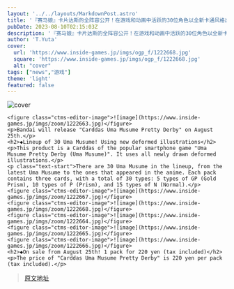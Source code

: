 ```yaml
---
layout: '../../layouts/MarkdownPost.astro'
title: '『赛马娘』卡片达斯的全阵容公开！在游戏和动画中活跃的30位角色以全新卡通风格出赛'
pubDate: 2023-08-10T02:15:03Z
description: '『赛马娘』卡片达斯的全阵容公开！在游戏和动画中活跃的30位角色以全新卡通风格出赛'
author: 'T.Yuta'
cover:
  url: 'https://www.inside-games.jp/imgs/ogp_f/1222668.jpg'
  square: 'https://www.inside-games.jp/imgs/ogp_f/1222668.jpg'
  alt: "cover"
tags: ["news","游戏"]
theme: 'light'
featured: false
---
```


![cover](https://www.inside-games.jp/imgs/ogp_f/1222668.jpg)

    <figure class="ctms-editor-image">![image](https://www.inside-games.jp/imgs/zoom/1222663.jpg)</figure>
    <p>Bandai will release "Carddas Uma Musume Pretty Derby" on August 25th.</p>
    <h2>◆Lineup of 30 Uma Musume! Using new deformed illustrations</h2>
    <p>This product is a Carddas of the popular smartphone game "Uma Musume Pretty Derby (Uma Musume)". It uses all newly drawn deformed illustrations.</p>
    <p class="text-start">There are 30 Uma Musume in the lineup, from the latest Uma Musume to the ones that appeared in the anime. Each pack contains three cards, with a total of 30 types: 5 types of GP (Gold Prism), 10 types of P (Prism), and 15 types of N (Normal).</p>
    <figure class="ctms-editor-image">![image](https://www.inside-games.jp/imgs/zoom/1222667.jpg)</figure>
    <figure class="ctms-editor-image">![image](https://www.inside-games.jp/imgs/zoom/1222668.jpg)</figure>
    <figure class="ctms-editor-image">![image](https://www.inside-games.jp/imgs/zoom/1222664.jpg)</figure>
    <figure class="ctms-editor-image">![image](https://www.inside-games.jp/imgs/zoom/1222665.jpg)</figure>
    <figure class="ctms-editor-image">![image](https://www.inside-games.jp/imgs/zoom/1222666.jpg)</figure>
    <h2>◆On sale from August 25th! 1 pack for 220 yen (tax included)</h2>
    <p>The price of "Carddas Uma Musume Pretty Derby" is 220 yen per pack (tax included).</p>

>[原文地址](https://www.inside-games.jp/article/2023/08/10/147756.html)  